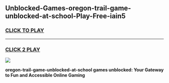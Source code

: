 
## Unblocked-Games-oregon-trail-game-unblocked-at-school-Play-Free-iain5
<h3>
<a href="https://premium76.site?title=oregon-trail-game-unblocked-at-school&ref=18A">CLICK TO PLAY</a></h3>
<hr>

<h3>
<a href="https://premium76.site?title=oregon-trail-game-unblocked-at-school&ref=18A">CLICK 2 PLAY</a>
  
</h3>

<a href="https://premium76.site?title=oregon-trail-game-unblocked-at-school&ref=18A"><img src="https://clearcache.store/games.png"></a>


**oregon-trail-game-unblocked-at-school games unblocked: Your Gateway to Fun and Accessible Online Gaming**
